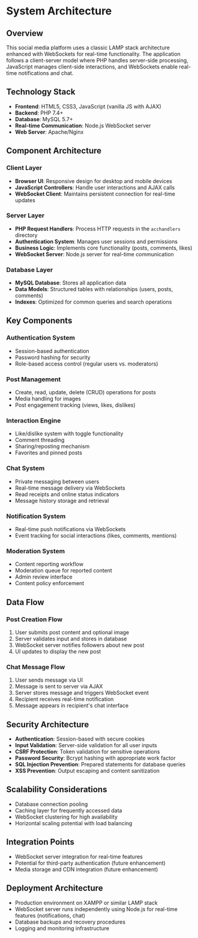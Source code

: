 # System Architecture

## Overview
This social media platform uses a classic LAMP stack architecture enhanced with WebSockets for real-time functionality. The application follows a client-server model where PHP handles server-side processing, JavaScript manages client-side interactions, and WebSockets enable real-time notifications and chat.

## Technology Stack
- **Frontend**: HTML5, CSS3, JavaScript (vanilla JS with AJAX)
- **Backend**: PHP 7.4+
- **Database**: MySQL 5.7+
- **Real-time Communication**: Node.js WebSocket server
- **Web Server**: Apache/Nginx

## Component Architecture

### Client Layer
- **Browser UI**: Responsive design for desktop and mobile devices
- **JavaScript Controllers**: Handle user interactions and AJAX calls
- **WebSocket Client**: Maintains persistent connection for real-time updates

### Server Layer
- **PHP Request Handlers**: Process HTTP requests in the `acchandlers` directory
- **Authentication System**: Manages user sessions and permissions
- **Business Logic**: Implements core functionality (posts, comments, likes)
- **WebSocket Server**: Node.js server for real-time communication

### Database Layer
- **MySQL Database**: Stores all application data
- **Data Models**: Structured tables with relationships (users, posts, comments)
- **Indexes**: Optimized for common queries and search operations

## Key Components

### Authentication System
- Session-based authentication
- Password hashing for security
- Role-based access control (regular users vs. moderators)

### Post Management
- Create, read, update, delete (CRUD) operations for posts
- Media handling for images
- Post engagement tracking (views, likes, dislikes)

### Interaction Engine
- Like/dislike system with toggle functionality
- Comment threading
- Sharing/reposting mechanism
- Favorites and pinned posts

### Chat System
- Private messaging between users
- Real-time message delivery via WebSockets
- Read receipts and online status indicators
- Message history storage and retrieval

### Notification System
- Real-time push notifications via WebSockets
- Event tracking for social interactions (likes, comments, mentions)

### Moderation System
- Content reporting workflow
- Moderation queue for reported content
- Admin review interface
- Content policy enforcement

## Data Flow

### Post Creation Flow
1. User submits post content and optional image
2. Server validates input and stores in database
3. WebSocket server notifies followers about new post
4. UI updates to display the new post

### Chat Message Flow
1. User sends message via UI
2. Message is sent to server via AJAX
3. Server stores message and triggers WebSocket event
4. Recipient receives real-time notification
5. Message appears in recipient's chat interface

## Security Architecture
- **Authentication**: Session-based with secure cookies
- **Input Validation**: Server-side validation for all user inputs
- **CSRF Protection**: Token validation for sensitive operations
- **Password Security**: Bcrypt hashing with appropriate work factor
- **SQL Injection Prevention**: Prepared statements for database queries
- **XSS Prevention**: Output escaping and content sanitization

## Scalability Considerations
- Database connection pooling
- Caching layer for frequently accessed data
- WebSocket clustering for high availability
- Horizontal scaling potential with load balancing

## Integration Points
- WebSocket server integration for real-time features
- Potential for third-party authentication (future enhancement)
- Media storage and CDN integration (future enhancement)

## Deployment Architecture
- Production environment on XAMPP or similar LAMP stack
- WebSocket server runs independently using Node.js for real-time features (notifications, chat)
- Database backups and recovery procedures
- Logging and monitoring infrastructure
